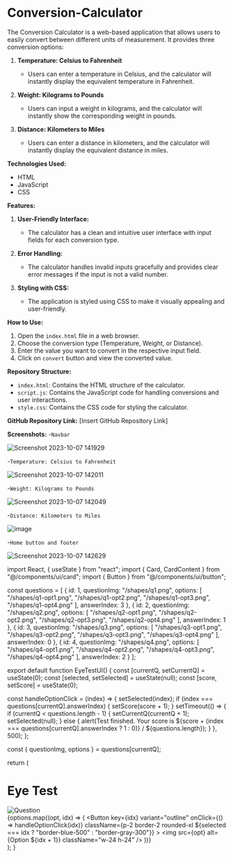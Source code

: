 # Conversion-Calculator


The Conversion Calculator is a web-based application that allows users to easily convert between different units of measurement. It provides three conversion options:

1. **Temperature: Celsius to Fahrenheit**
   - Users can enter a temperature in Celsius, and the calculator will instantly display the equivalent temperature in Fahrenheit.

2. **Weight: Kilograms to Pounds**
   - Users can input a weight in kilograms, and the calculator will instantly show the corresponding weight in pounds.

3. **Distance: Kilometers to Miles**
   - Users can enter a distance in kilometers, and the calculator will instantly display the equivalent distance in miles.

**Technologies Used:**
- HTML
- JavaScript
- CSS

**Features:**

1. **User-Friendly Interface:**
   - The calculator has a clean and intuitive user interface with input fields for each conversion type.

2. **Error Handling:**
   - The calculator handles invalid inputs gracefully and provides clear error messages if the input is not a valid number.

3. **Styling with CSS:**
   - The application is styled using CSS to make it visually appealing and user-friendly.

**How to Use:**

1. Open the `index.html` file in a web browser.
2. Choose the conversion type (Temperature, Weight, or Distance).
3. Enter the value you want to convert in the respective input field.
4. Click on `convert` button and view the converted value.

**Repository Structure:**
- `index.html`: Contains the HTML structure of the calculator.
- `script.js`: Contains the JavaScript code for handling conversions and user interactions.
- `style.css`: Contains the CSS code for styling the calculator.

**GitHub Repository Link:** [Insert GitHub Repository Link]

**Screenshots:**
-`Navbar`

![Screenshot 2023-10-07 141929](https://github.com/AmulyaShetty11/Conversion-Calculator/assets/137149903/26264795-c496-4cdb-9b54-414216dc2ac9)

-`Temperature: Celsius to Fahrenheit`

![Screenshot 2023-10-07 142011](https://github.com/AmulyaShetty11/Conversion-Calculator/assets/137149903/7fd81487-deb7-4efb-90c6-e80927b7643a)

-`Weight: Kilograms to Pounds`

![Screenshot 2023-10-07 142049](https://github.com/AmulyaShetty11/Conversion-Calculator/assets/137149903/8cc4a75f-1d93-4f93-a9be-636a20cae3ca)

-`Distance: Kilometers to Miles`

![image](https://github.com/AmulyaShetty11/Conversion-Calculator/assets/137149903/b9a998c7-6672-46f2-ad29-a64edd540989)

-`Home button and footer`

![Screenshot 2023-10-07 142629](https://github.com/AmulyaShetty11/Conversion-Calculator/assets/137149903/86f334f2-5b07-443e-b7ba-9bc577eff9b2)


import React, { useState } from "react"; import { Card, CardContent } from "@/components/ui/card"; import { Button } from "@/components/ui/button";

const questions = [ { id: 1, questionImg: "/shapes/q1.png", options: [ "/shapes/q1-opt1.png", "/shapes/q1-opt2.png", "/shapes/q1-opt3.png", "/shapes/q1-opt4.png" ], answerIndex: 3 }, { id: 2, questionImg: "/shapes/q2.png", options: [ "/shapes/q2-opt1.png", "/shapes/q2-opt2.png", "/shapes/q2-opt3.png", "/shapes/q2-opt4.png" ], answerIndex: 1 }, { id: 3, questionImg: "/shapes/q3.png", options: [ "/shapes/q3-opt1.png", "/shapes/q3-opt2.png", "/shapes/q3-opt3.png", "/shapes/q3-opt4.png" ], answerIndex: 0 }, { id: 4, questionImg: "/shapes/q4.png", options: [ "/shapes/q4-opt1.png", "/shapes/q4-opt2.png", "/shapes/q4-opt3.png", "/shapes/q4-opt4.png" ], answerIndex: 2 } ];

export default function EyeTestUI() { const [currentQ, setCurrentQ] = useState(0); const [selected, setSelected] = useState(null); const [score, setScore] = useState(0);

const handleOptionClick = (index) => { setSelected(index); if (index === questions[currentQ].answerIndex) { setScore(score + 1); } setTimeout(() => { if (currentQ < questions.length - 1) { setCurrentQ(currentQ + 1); setSelected(null); } else { alert(Test finished. Your score is ${score + (index === questions[currentQ].answerIndex ? 1 : 0)} / ${questions.length}); } }, 500); };

const { questionImg, options } = questions[currentQ];

return ( <div className="flex flex-col items-center justify-center min-h-screen bg-gray-100 p-4"> <h1 className="text-2xl font-bold mb-4">Eye Test</h1> <Card className="p-4 bg-white shadow-xl rounded-2xl"> <CardContent className="flex flex-col items-center"> <img src={questionImg} alt="Question" className="w-32 h-32 mb-6" /> <div className="grid grid-cols-2 gap-4"> {options.map((opt, idx) => ( <Button key={idx} variant="outline" onClick={() => handleOptionClick(idx)} className={p-2 border-2 rounded-xl ${selected === idx ? "border-blue-500" : "border-gray-300"}} > <img src={opt} alt={Option ${idx + 1}} className="w-24 h-24" /> </Button> ))} </div> </CardContent> </Card> </div> ); }

